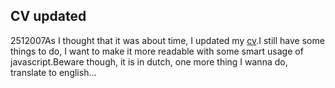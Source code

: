 <article><h1>CV updated</h1><time><span class="day">25</span><span class="month">1</span><span class="year">2007</span></time>As I thought that it was about time, I updated my <a href="http://www.wnas.nl/?page_id=182" title="cv">cv</a>.I still have some things to do, I want to make it more readable with some smart usage of javascript.Beware though, it is in dutch, one more thing I wanna do, translate to english...</article>
